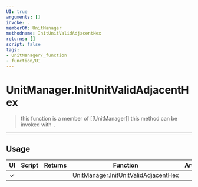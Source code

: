 ```yaml
---
UI: true
arguments: []
invoke: .
memberOf: UnitManager
methodname: InitUnitValidAdjacentHex
returns: []
script: false
tags:
- UnitManager/_function
- function/UI
---
```

# UnitManager.InitUnitValidAdjacentHex
> this function is a member of [[UnitManager]]
> this method can be invoked with `.`
-----
## Usage
|  UI | Script | Returns | Function | Arguments |
|:---:|:------:|-------:|:--------:|:---------|
|✓| ||UnitManager.InitUnitValidAdjacentHex||
